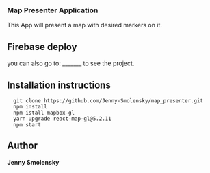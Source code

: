 ### Map Presenter Application

This App will present a map with desired markers on it.

## Firebase deploy
you can also go to: _______ to see the project. 


## Installation instructions

```
  git clone https://github.com/Jenny-Smolensky/map_presenter.git
  npm install
  npm istall mapbox-gl
  yarn upgrade react-map-gl@5.2.11
  npm start
```

## Author

**Jenny Smolensky** 


